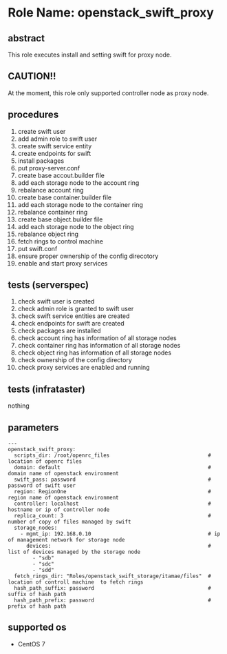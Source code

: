 # Role Name: openstack_swift_proxy

## abstract
This role executes install and setting swift for proxy node.

## CAUTION!!
At the moment, this role only supported controller node as proxy node.

## procedures
1.  create swift user
2.  add admin role to swift user
3.  create swift service entity
4.  create endpoints for swift
5.  install packages
6.  put proxy-server.conf
7.  create base accout.builder file
8.  add each storage node to the account ring
9.  rebalance account ring
10. create base container.builder file
11. add each storage node to the container ring
12. rebalance container ring
13. create base object.builder file
14. add each storage node to the object ring
15. rebalance object ring
16. fetch rings to control machine
17. put swift.conf
18. ensure proper ownership of the config direcotory
19. enable and start proxy services

## tests (serverspec)
1.  check swift user is created
2.  check admin role is granted to swift user
3.  check swift service entities are created
4.  check endpoints for swift are created
5.  check packages are installed
6.  check account ring has information of all storage nodes
7.  check container ring has information of all storage nodes
8.  check object ring has information of all storage nodes
8.  check ownership of the config directory
10.  check proxy services are enabled and running

## tests (infrataster)
nothing

## parameters
```
---
openstack_swift_proxy:
  scripts_dir: /root/openrc_files                                # location of openrc files
  domain: default                                                # domain name of openstack environment
  swift_pass: password                                           # password of swift user
  region: RegionOne                                              # region name of openstack environment
  controller: localhost                                          # hostname or ip of controller node
  replica_count: 3                                               # number of copy of files managed by swift
  storage_nodes:
    - mgmt_ip: 192.168.0.10                                      # ip of management network for storage node
      devices:                                                   # list of devices managed by the storage node
        - "sdb"
        - "sdc"
        - "sdd"
  fetch_rings_dir: "Roles/openstack_swift_storage/itamae/files"  # location of controll machine  to fetch rings 
  hash_path_suffix: password                                     # suffix of hash path
  hash_path_prefix: password                                     # prefix of hash path
```

## supported os
* CentOS 7
